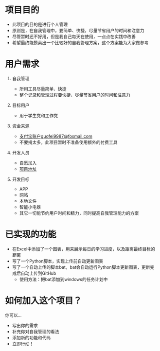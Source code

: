 # 项目目的
- 此项目的目的是进行个人管理
- 原则是，在自我管理中，要简单、快捷，尽量节省用户的时间和注意力
- 尽管暂时还不好用，但是我自己每天在使用，一点点在实践中改善
- 希望最终能摸索出一个比较好的自我管理方案，这个方案能为大家做参考  

# 用户需求

1. 自我管理
   - 所用工具尽量简单、快捷
   - 整个记录和管理过程要快捷，尽量节省用户的时间和注意力

2. 目标用户
   - 用于学生党和工作党

3. 资金来源
   - 支付宝账户guofei9987@foxmail.com
   - 不要捐太多，此项目暂时不准备使用额外的付费工具

4. 开发人员
   - 自愿加入
   - [项目地址](https://github.com/guofei9987/plans)
   
5. 开发目标
   - APP
   - 网站
   - 本地文件
   - 智能小电器
   - 其它一切能节约用户时间和精力，同时提高自我管理能力的方案  

# 已实现的功能

- 在Excel中添加了一个图表，用来展示每日的学习进度，以及距离最终目标的距离
- 写了一个Python脚本，实现上传前自动更新图表
- 写了一个自动上传的脚本bat，bat会自动运行Python脚本更新图表，更新完成后自动上传到GitHub
    - 使用方法：把bat添加到windows的任务计划中

# 如何加入这个项目？
你可以...
- 写出你的需求
- 补充你对自我管理的看法
- 添加新的功能和代码
- 立即行动！

